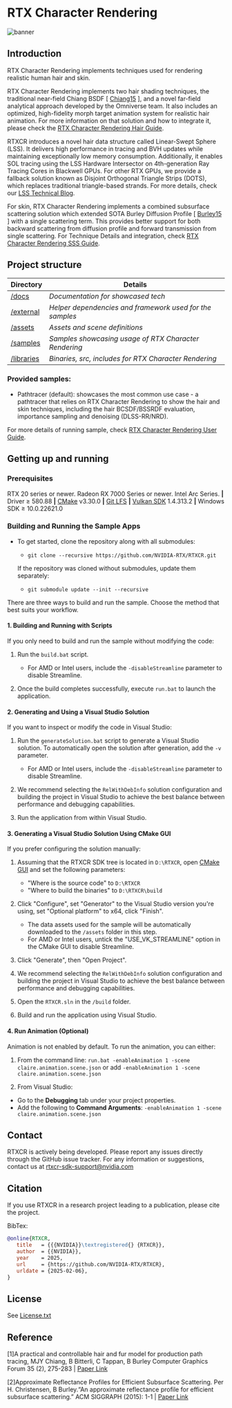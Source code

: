 # RTX Character Rendering

![banner](docs/figures/Claire_Demo.png)

## Introduction

RTX Character Rendering implements techniques used for rendering realistic human hair and skin.

RTX Character Rendering implements two hair shading techniques, the traditional near-field Chiang BSDF [ [Chiang15] ], and a novel far-field analytical approach developed by the Omniverse team. It also includes an optimized, high-fidelity morph target animation system for realistic hair animation. For more information on that solution and how to integrate it, please check the [RTX Character Rendering Hair Guide].

RTXCR introduces a novel hair data structure called Linear-Swept Sphere (LSS). It delivers high performance in tracing and BVH updates while maintaining exceptionally low memory consumption. Additionally, it enables SOL tracing using the LSS Hardware Intersector on 4th-generation Ray Tracing Cores in Blackwell GPUs. For other RTX GPUs, we provide a fallback solution known as Disjoint Orthogonal Triangle Strips (DOTS), which replaces traditional triangle-based strands. For more details, check our [LSS Technical Blog].

For skin, RTX Character Rendering implements a combined subsurface scattering solution which extended SOTA Burley Diffusion Profile [ [Burley15] ] with a single scattering term. This provides better support for both backward scattering from diffusion profile and forward transmission from single scattering.
For Technique Details and integration, check [RTX Character Rendering SSS Guide].

## Project structure
| Directory                                                | Details                                                |
|----------------------------------------------------------|--------------------------------------------------------|
|[/docs](docs)                                             |_Documentation for showcased tech_                      |
|[/external](external)                                     |_Helper dependencies and framework used for the samples_|
|[/assets](https://github.com/NVIDIA-RTX/RTXCR-Assets.git) |_Assets and scene definitions_                          |
|[/samples](samples/pathtracer/)                           |_Samples showcasing usage of RTX Character Rendering_   |
|[/libraries](libraries/rtxcr/)                            |_Binaries, src, includes for RTX Character Rendering_   |

### Provided samples:
- Pathtracer (default): showcases the most common use case - a pathtracer that relies on RTX Character Rendering to show the hair and skin techniques, including the hair BCSDF/BSSRDF evaluation, importance sampling and denoising (DLSS-RR/NRD).

For more details of running sample, check [RTX Character Rendering User Guide].

## Getting up and running

### Prerequisites
RTX 20 series or newer. Radeon RX 7000 Series or newer. Intel Arc Series. **|** Driver ≥ 580.88 **|** [CMake] v3.30.0 **|** [Git LFS] **|** [Vulkan SDK] 1.4.313.2 **|** Windows SDK ≥ 10.0.22621.0

### Building and Running the Sample Apps

- To get started, clone the repository along with all submodules:

    - `git clone --recursive https://github.com/NVIDIA-RTX/RTXCR.git`

    If the repository was cloned without submodules, update them separately:

    - `git submodule update --init --recursive`

There are three ways to build and run the sample. Choose the method that best suits your workflow.

#### 1. Building and Running with Scripts
If you only need to build and run the sample without modifying the code:

1. Run the `build.bat` script.
	- For AMD or Intel users, include the `-disableStreamline` parameter to disable Streamline.

2. Once the build completes successfully, execute `run.bat` to launch the application.

#### 2. Generating and Using a Visual Studio Solution
If you want to inspect or modify the code in Visual Studio:

1. Run the `generateSolution.bat` script to generate a Visual Studio solution. To automatically open the solution after generation, add the `-v` parameter.  
	- For AMD or Intel users, include the `-disableStreamline` parameter to disable Streamline.

2. We recommend selecting the `RelWithDebInfo` solution configuration and building the project in Visual Studio to achieve the best balance between performance and debugging capabilities.

3. Run the application from within Visual Studio.

#### 3. Generating a Visual Studio Solution Using CMake GUI
If you prefer configuring the solution manually:

1. Assuming that the RTXCR SDK tree is located in `D:\RTXCR`, open [CMake GUI] and set the following parameters:
	- "Where is the source code" to `D:\RTXCR`
	- "Where to build the binaries" to `D:\RTXCR\build`

2. Click "Configure", set "Generator" to the Visual Studio version you're using, set "Optional platform" to x64, click "Finish".
	- The data assets used for the sample will be automatically downloaded to the `/assets` folder in this step.
	- For AMD or Intel users, untick the "USE_VK_STREAMLINE" option in the CMake GUI to disable Streamline.

3. Click "Generate", then "Open Project".

4. We recommend selecting the `RelWithDebInfo` solution configuration and building the project in Visual Studio to achieve the best balance between performance and debugging capabilities.

5. Open the `RTXCR.sln` in the `/build` folder.

6. Build and run the application using Visual Studio.

#### 4. Run Animation (Optional)
Animation is not enabled by default. To run the animation, you can either:

1. From the command line:
   `run.bat -enableAnimation 1 -scene claire.animation.scene.json` or add `-enableAnimation 1 -scene claire.animation.scene.json`

2. From Visual Studio:
- Go to the **Debugging** tab under your project properties.
- Add the following to **Command Arguments**:
  `-enableAnimation 1 -scene claire.animation.scene.json`

## Contact

RTXCR is actively being developed. Please report any issues directly through the GitHub issue tracker. For any information or suggestions, contact us at rtxcr-sdk-support@nvidia.com

## Citation
If you use RTXCR in a research project leading to a publication,
please cite the project.

BibTex:
```bibtex
@online{RTXCR,
   title   = {{{NVIDIA}}\textregistered{} {RTXCR}},
   author  = {{NVIDIA}},
   year    = 2025,
   url     = {https://github.com/NVIDIA-RTX/RTXCR},
   urldate = {2025-02-06},
}
```

## License
See [License.txt](License.txt)

## Reference
[1]A practical and controllable hair and fur model for production path tracing, MJY Chiang, B Bitterli, C Tappan, B Burley
Computer Graphics Forum 35 (2), 275-283 | [Paper Link](https://benedikt-bitterli.me/pchfm/)

[2]Approximate Reflectance Profiles for Efficient Subsurface Scattering. Per H. Christensen, B Burley.“An approximate reflectance profile for efficient subsurface scattering.” ACM SIGGRAPH (2015): 1-1 | [Paper Link](https://graphics.pixar.com/library/ApproxBSSRDF/paper.pdf)


[RTX Character Rendering Hair Guide]: docs/RtxcrHairGuide.md
[LSS Technical Blog]: https://developer.nvidia.com/blog/render-path-traced-hair-in-real-time-with-nvidia-geforce-rtx-50-series-gpus/
[RTX Character Rendering SSS Guide]: docs/RtxcrSssGuide.md
[RTX Character Rendering User Guide]: docs/RtxcrUserGuide.md
[Chiang15]: https://benedikt-bitterli.me/pchfm/
[Burley15]: https://graphics.pixar.com/library/ApproxBSSRDF/paper.pdf
[CMake]: https://cmake.org/download/
[Git LFS]: https://git-lfs.com/
[Vulkan SDK]: https://vulkan.lunarg.com/sdk/home#windows
[CMake GUI]: https://cmake.org/download/
